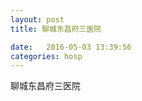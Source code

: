 ```yaml
--- 
layout: post 
title: 聊城东昌府三医院

date:   2016-05-03 13:39:56 
categories: hosp 
--- 
```

   
聊城东昌府三医院
